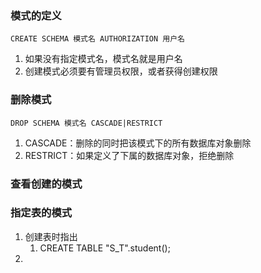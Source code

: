 ### 模式的定义
```mysql
CREATE SCHEMA 模式名 AUTHORIZATION 用户名
```
1. 如果没有指定模式名，模式名就是用户名
2. 创建模式必须要有管理员权限，或者获得创建权限

### 删除模式
```mysql
DROP SCHEMA 模式名 CASCADE|RESTRICT
```
1. CASCADE：删除的同时把该模式下的所有数据库对象删除
2. RESTRICT：如果定义了下属的数据库对象，拒绝删除

### 查看创建的模式

### 指定表的模式
1. 创建表时指出
	1. CREATE TABLE "S_T".student();
2. 